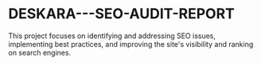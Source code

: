 # DESKARA---SEO-AUDIT-REPORT
This project focuses on identifying and addressing SEO issues, implementing best practices, and improving the site's visibility and ranking on search engines. 
